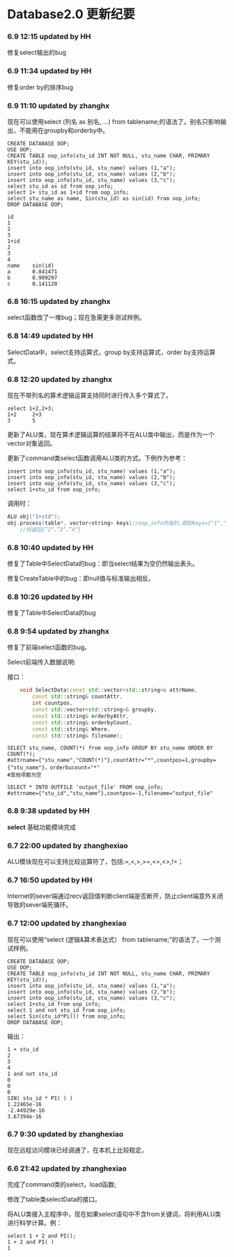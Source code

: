 # Database2.0 更新纪要

### 6.9 12:15 updated by HH
修复select输出的bug

### 6.9 11:34 updated by HH
修复order by的排序bug

### 6.9 11:10 updated by zhanghx

现在可以使用select (列名 as 别名, ...) from tablename;的语法了。别名只影响输出，不能用在groupby和orderby中。

```mysql
CREATE DATABASE OOP;
USE OOP;
CREATE TABLE oop_info(stu_id INT NOT NULL, stu_name CHAR, PRIMARY KEY(stu_id));
insert into oop_info(stu_id, stu_name) values (1,"a");
insert into oop_info(stu_id, stu_name) values (2,"b");
insert into oop_info(stu_id, stu_name) values (3,"c");
select stu_id as id from oop_info;
select 1+ stu_id as 1+id from oop_info;
select stu_name as name, Sin(stu_id) as sin(id) from oop_info;
DROP DATABASE OOP;
```

```mysql
id
1
2
3
1+id
2
3
4
name    sin(id)
a       0.841471
b       0.909297
c       0.141120
```

### 6.8 16:15 updated by zhanghx

select函数改了一堆bug；现在急需更多测试样例。

### 6.8 14:49 updated by HH
SelectData中，select支持运算式，group by支持运算式，order by支持运算式。

### 6.8 12:20 updated by zhanghx

现在不带列名的算术逻辑运算支持同时进行传入多个算式了。

```mysql
select 1+2,2+3;
1+2     2+3
3       5
```

更新了ALU类，现在算术逻辑运算的结果将不在ALU类中输出，而是作为一个vector<string>对象返回。

更新了command类select函数调用ALU类的方式。下例作为参考：

```mysql
insert into oop_info(stu_id, stu_name) values (1,"a");
insert into oop_info(stu_id, stu_name) values (2,"b");
insert into oop_info(stu_id, stu_name) values (3,"c");
select 1+stu_id from oop_info;
```

调用时：

```c++
ALU obj("1+std");
obj.process(table*, vector<string> keys)//oop_info的指针,假如keys={"1","2","3"}
    //将返回{”2“，”3“，”4“}
```

### 6.8 10:40 updated by HH
修复了Table中SelectData的bug：即当select结果为空仍然输出表头。

修复CreateTable中的bug：即null值与标准输出相反。

### 6.8 10:26 updated by HH
修复了Table中SelectData的bug

### 6.8 9:54 updated by zhanghx

修复了前端select函数的bug。

Select前端传入数据说明:

接口：

```c++
	void SelectData(const std::vector<std::string>& attrName,
		const std::string& countAttr,
		int countpos,
		const std::vector<std::string>& groupby,
		const std::string& orderbyAttr,
		const std::string& orderbyCount,
		const std::string& Where,
		const std::string& filename);
```

```mysql
SELECT stu_name, COUNT(*) from oop_info GROUP BY stu_name ORDER BY COUNT(*);
#attrname={"stu_name","COUNT(*)"},countAttr="*",countpos=1,groupby={"stu_name"}，orderbucount="*"
#其他项都为空
```

```mysql
SELECT * INTO OUTFILE 'output_file' FROM oop_info;
#attrname={"stu_id","stu_name"},countpos=-1,filename="output_file"
```

### 6.8 9:38 updated by HH
**select** 基础功能模块完成

### 6.7 22:00 updated by zhanghexiao
ALU模块现在可以支持比较运算符了，包括:=,<,>,>=,<=,<>,!=；

### 6.7 16:50 updated by HH

Internet的sever端通过recv返回值判断client端是否断开，防止client端意外关闭导致的sever端死循环。

### 6.7 12:00 updated by zhanghexiao

现在可以使用“select (逻辑&算术表达式） from tablename;”的语法了，一个测试样例。

```mysql
CREATE DATABASE OOP;
USE OOP;
CREATE TABLE oop_info(stu_id INT NOT NULL, stu_name CHAR, PRIMARY KEY(stu_id));
insert into oop_info(stu_id, stu_name) values (1,"a");
insert into oop_info(stu_id, stu_name) values (2,"b");
insert into oop_info(stu_id, stu_name) values (3,"c");
select 1+stu_id from oop_info;
select 1 and not stu_id from oop_info;
select Sin(stu_id*Pi()) from oop_info;
DROP DATABASE OOP;
```

输出：

```mysql
1 + stu_id
2
3
4
1 and not stu_id
0
0
0
SIN( stu_id * PI( ) )
1.22465e-16
-2.44929e-16
3.67394e-16
```

### 6.7 9:30 updated by zhanghexiao

现在远程访问模块已经调通了，在本机上比较稳定。

### 6.6 21:42 updated by zhanghexiao

完成了command类的select，load函数;

修改了table类selectData的接口。

将ALU类接入主程序中，现在如果select语句中不含from关键词，将利用ALU类进行科学计算。例：

```mysql
select 1 + 2 and PI();
1 + 2 and PI( )
1
```
